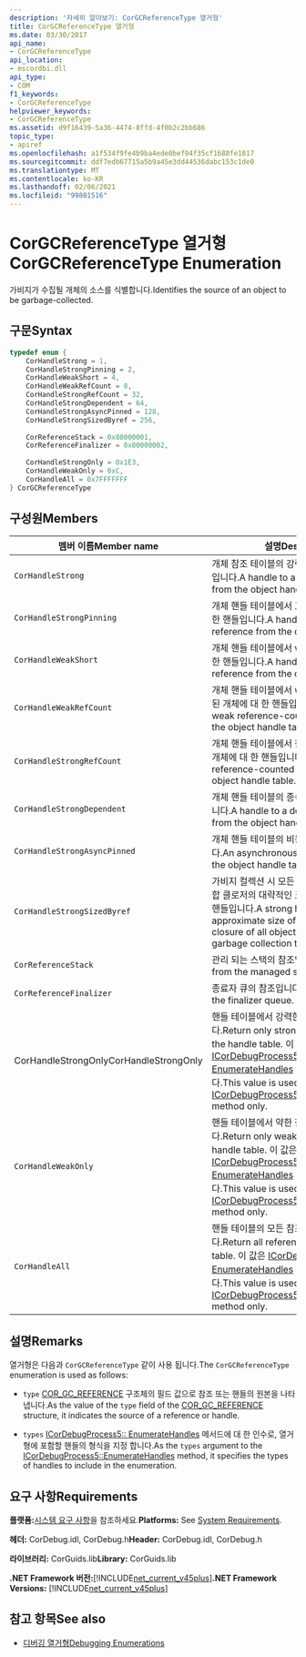 ```yaml
---
description: '자세히 알아보기: CorGCReferenceType 열거형'
title: CorGCReferenceType 열거형
ms.date: 03/30/2017
api_name:
- CorGCReferenceType
api_location:
- mscordbi.dll
api_type:
- COM
f1_keywords:
- CorGCReferenceType
helpviewer_keywords:
- CorGCReferenceType
ms.assetid: d9f16439-5a36-4474-8ffd-4f0b2c2bb686
topic_type:
- apiref
ms.openlocfilehash: a1f534f9fe4b9ba4ede0bef94f35cf1688fe1817
ms.sourcegitcommit: ddf7edb67715a5b9a45e3dd44536dabc153c1de0
ms.translationtype: MT
ms.contentlocale: ko-KR
ms.lasthandoff: 02/06/2021
ms.locfileid: "99801516"
---
```

# <a name="corgcreferencetype-enumeration"></a><span data-ttu-id="4ed68-103">CorGCReferenceType 열거형</span><span class="sxs-lookup"><span data-stu-id="4ed68-103">CorGCReferenceType Enumeration</span></span>

<span data-ttu-id="4ed68-104">가비지가 수집될 개체의 소스를 식별합니다.</span><span class="sxs-lookup"><span data-stu-id="4ed68-104">Identifies the source of an object to be garbage-collected.</span></span>  
  
## <a name="syntax"></a><span data-ttu-id="4ed68-105">구문</span><span class="sxs-lookup"><span data-stu-id="4ed68-105">Syntax</span></span>  
  
```cpp  
typedef enum {  
    CorHandleStrong = 1,  
    CorHandleStrongPinning = 2,  
    CorHandleWeakShort = 4,  
    CorHandleWeakRefCount = 8,  
    CorHandleStrongRefCount = 32,  
    CorHandleStrongDependent = 64,  
    CorHandleStrongAsyncPinned = 128,  
    CorHandleStrongSizedByref = 256,  
  
    CorReferenceStack = 0x80000001,  
    CorReferenceFinalizer = 0x80000002,  
  
    CorHandleStrongOnly = 0x1E3,  
    CorHandleWeakOnly = 0xC,  
    CorHandleAll = 0x7FFFFFFF  
} CorGCReferenceType  
```  
  
## <a name="members"></a><span data-ttu-id="4ed68-106">구성원</span><span class="sxs-lookup"><span data-stu-id="4ed68-106">Members</span></span>  
  
|<span data-ttu-id="4ed68-107">멤버 이름</span><span class="sxs-lookup"><span data-stu-id="4ed68-107">Member name</span></span>|<span data-ttu-id="4ed68-108">설명</span><span class="sxs-lookup"><span data-stu-id="4ed68-108">Description</span></span>|  
|-----------------|-----------------|  
|`CorHandleStrong`|<span data-ttu-id="4ed68-109">개체 참조 테이블의 강력한 참조에 대한 핸들입니다.</span><span class="sxs-lookup"><span data-stu-id="4ed68-109">A handle to a strong reference from the object handle table.</span></span>|  
|`CorHandleStrongPinning`|<span data-ttu-id="4ed68-110">개체 핸들 테이블에서 고정 된 강한 참조에 대 한 핸들입니다.</span><span class="sxs-lookup"><span data-stu-id="4ed68-110">A handle to a pinned strong reference from the object handle table.</span></span>|  
|`CorHandleWeakShort`|<span data-ttu-id="4ed68-111">개체 핸들 테이블에서 weak reference에 대 한 핸들입니다.</span><span class="sxs-lookup"><span data-stu-id="4ed68-111">A handle to a weak reference from the object handle table.</span></span>|  
|`CorHandleWeakRefCount`|<span data-ttu-id="4ed68-112">개체 핸들 테이블에서 weak reference 계산 된 개체에 대 한 핸들입니다.</span><span class="sxs-lookup"><span data-stu-id="4ed68-112">A handle to a weak reference-counted object from the object handle table.</span></span>|  
|`CorHandleStrongRefCount`|<span data-ttu-id="4ed68-113">개체 핸들 테이블에서 참조 횟수가 계산 되는 개체에 대 한 핸들입니다.</span><span class="sxs-lookup"><span data-stu-id="4ed68-113">A handle to a reference-counted object from the object handle table.</span></span>|  
|`CorHandleStrongDependent`|<span data-ttu-id="4ed68-114">개체 핸들 테이블의 종속 개체에 대 한 핸들입니다.</span><span class="sxs-lookup"><span data-stu-id="4ed68-114">A handle to a dependent object from the object handle table.</span></span>|  
|`CorHandleStrongAsyncPinned`|<span data-ttu-id="4ed68-115">개체 핸들 테이블의 비동기 고정된 개체입니다.</span><span class="sxs-lookup"><span data-stu-id="4ed68-115">An asynchronous pinned object from the object handle table.</span></span>|  
|`CorHandleStrongSizedByref`|<span data-ttu-id="4ed68-116">가비지 컬렉션 시 모든 개체 및 개체 루트의 집합 클로저의 대략적인 크기를 유지하는 강력한 핸들입니다.</span><span class="sxs-lookup"><span data-stu-id="4ed68-116">A strong handle that keeps an approximate size of the collective closure of all objects and object roots at garbage collection time.</span></span>|  
|`CorReferenceStack`|<span data-ttu-id="4ed68-117">관리 되는 스택의 참조입니다.</span><span class="sxs-lookup"><span data-stu-id="4ed68-117">A reference from the managed stack.</span></span>|  
|`CorReferenceFinalizer`|<span data-ttu-id="4ed68-118">종료자 큐의 참조입니다.</span><span class="sxs-lookup"><span data-stu-id="4ed68-118">A reference from the finalizer queue.</span></span>|  
|<span data-ttu-id="4ed68-119">CorHandleStrongOnly</span><span class="sxs-lookup"><span data-stu-id="4ed68-119">CorHandleStrongOnly</span></span>|<span data-ttu-id="4ed68-120">핸들 테이블에서 강력한 참조만 반환 합니다.</span><span class="sxs-lookup"><span data-stu-id="4ed68-120">Return only strong references from the handle table.</span></span> <span data-ttu-id="4ed68-121">이 값은 [ICorDebugProcess5:: EnumerateHandles](icordebugprocess5-enumeratehandles-method.md) 메서드에만 사용 됩니다.</span><span class="sxs-lookup"><span data-stu-id="4ed68-121">This value is used by the [ICorDebugProcess5::EnumerateHandles](icordebugprocess5-enumeratehandles-method.md) method only.</span></span>|  
|`CorHandleWeakOnly`|<span data-ttu-id="4ed68-122">핸들 테이블에서 약한 참조만 반환 합니다.</span><span class="sxs-lookup"><span data-stu-id="4ed68-122">Return only weak references from the handle table.</span></span> <span data-ttu-id="4ed68-123">이 값은 [ICorDebugProcess5:: EnumerateHandles](icordebugprocess5-enumeratehandles-method.md) 메서드에만 사용 됩니다.</span><span class="sxs-lookup"><span data-stu-id="4ed68-123">This value is used by the [ICorDebugProcess5::EnumerateHandles](icordebugprocess5-enumeratehandles-method.md) method only.</span></span>|  
|`CorHandleAll`|<span data-ttu-id="4ed68-124">핸들 테이블의 모든 참조를 반환 합니다.</span><span class="sxs-lookup"><span data-stu-id="4ed68-124">Return all references from the handle table.</span></span> <span data-ttu-id="4ed68-125">이 값은 [ICorDebugProcess5:: EnumerateHandles](icordebugprocess5-enumeratehandles-method.md) 메서드에만 사용 됩니다.</span><span class="sxs-lookup"><span data-stu-id="4ed68-125">This value is used by the [ICorDebugProcess5::EnumerateHandles](icordebugprocess5-enumeratehandles-method.md) method only.</span></span>|  
  
## <a name="remarks"></a><span data-ttu-id="4ed68-126">설명</span><span class="sxs-lookup"><span data-stu-id="4ed68-126">Remarks</span></span>  

 <span data-ttu-id="4ed68-127">열거형은 다음과 `CorGCReferenceType` 같이 사용 됩니다.</span><span class="sxs-lookup"><span data-stu-id="4ed68-127">The `CorGCReferenceType` enumeration is used as follows:</span></span>  
  
- <span data-ttu-id="4ed68-128">`type` [COR_GC_REFERENCE](cor-gc-reference-structure.md) 구조체의 필드 값으로 참조 또는 핸들의 원본을 나타냅니다.</span><span class="sxs-lookup"><span data-stu-id="4ed68-128">As the value of the `type` field of the [COR_GC_REFERENCE](cor-gc-reference-structure.md) structure, it indicates the source of a reference or handle.</span></span>  
  
- <span data-ttu-id="4ed68-129">`types` [ICorDebugProcess5:: EnumerateHandles](icordebugprocess5-enumeratehandles-method.md) 메서드에 대 한 인수로, 열거형에 포함할 핸들의 형식을 지정 합니다.</span><span class="sxs-lookup"><span data-stu-id="4ed68-129">As the `types` argument to the [ICorDebugProcess5::EnumerateHandles](icordebugprocess5-enumeratehandles-method.md) method, it specifies the types of handles to include in the enumeration.</span></span>  
  
## <a name="requirements"></a><span data-ttu-id="4ed68-130">요구 사항</span><span class="sxs-lookup"><span data-stu-id="4ed68-130">Requirements</span></span>  

 <span data-ttu-id="4ed68-131">**플랫폼:**[시스템 요구 사항](../../get-started/system-requirements.md)을 참조하세요.</span><span class="sxs-lookup"><span data-stu-id="4ed68-131">**Platforms:** See [System Requirements](../../get-started/system-requirements.md).</span></span>  
  
 <span data-ttu-id="4ed68-132">**헤더:** CorDebug.idl, CorDebug.h</span><span class="sxs-lookup"><span data-stu-id="4ed68-132">**Header:** CorDebug.idl, CorDebug.h</span></span>  
  
 <span data-ttu-id="4ed68-133">**라이브러리:** CorGuids.lib</span><span class="sxs-lookup"><span data-stu-id="4ed68-133">**Library:** CorGuids.lib</span></span>  
  
 <span data-ttu-id="4ed68-134">**.NET Framework 버전:**[!INCLUDE[net_current_v45plus](../../../../includes/net-current-v45plus-md.md)]</span><span class="sxs-lookup"><span data-stu-id="4ed68-134">**.NET Framework Versions:** [!INCLUDE[net_current_v45plus](../../../../includes/net-current-v45plus-md.md)]</span></span>  
  
## <a name="see-also"></a><span data-ttu-id="4ed68-135">참고 항목</span><span class="sxs-lookup"><span data-stu-id="4ed68-135">See also</span></span>

- [<span data-ttu-id="4ed68-136">디버깅 열거형</span><span class="sxs-lookup"><span data-stu-id="4ed68-136">Debugging Enumerations</span></span>](debugging-enumerations.md)
